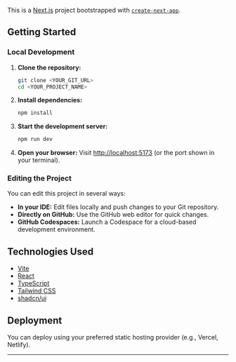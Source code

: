 This is a [Next.js](https://nextjs.org) project bootstrapped with [`create-next-app`](https://nextjs.org/docs/app/api-reference/cli/create-next-app).


## Getting Started

### Local Development


1. **Clone the repository:**
   ```sh
   git clone <YOUR_GIT_URL>
   cd <YOUR_PROJECT_NAME>
   ```

2. **Install dependencies:**
   ```sh
   npm install
   ```

3. **Start the development server:**
   ```sh
   npm run dev
   ```

4. **Open your browser:**
   Visit [http://localhost:5173](http://localhost:5173) (or the port shown in your terminal).

### Editing the Project

You can edit this project in several ways:

- **In your IDE:** Edit files locally and push changes to your Git repository.
- **Directly on GitHub:** Use the GitHub web editor for quick changes.
- **GitHub Codespaces:** Launch a Codespace for a cloud-based development environment.

## Technologies Used

- [Vite](https://vitejs.dev/)
- [React](https://react.dev/)
- [TypeScript](https://www.typescriptlang.org/)
- [Tailwind CSS](https://tailwindcss.com/)
- [shadcn/ui](https://ui.shadcn.com/)

## Deployment

You can deploy using your preferred static hosting provider (e.g., Vercel, Netlify).

---
